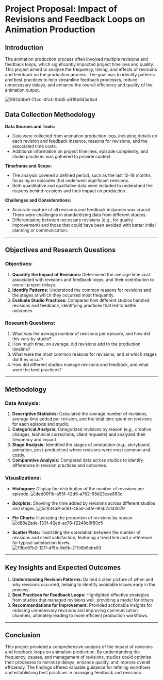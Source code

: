 # **Project Proposal: Impact of Revisions and Feedback Loops on Animation Production**

## **Introduction**

The animation production process often involved multiple revisions and feedback loops, which significantly impacted project timelines and quality. This project aimed to analyze the frequency, timing, and effects of revisions and feedback on the production process. The goal was to identify patterns and best practices to help streamline feedback processes, reduce unnecessary delays, and enhance the overall efficiency and quality of the animation output.

![992d4be1-73cc-4fc4-94d5-a619b845e6ad](https://github.com/user-attachments/assets/51d3e1c1-3f93-43dc-b034-a4491c458007)


## **Data Collection Methodology**

**Data Sources and Tools:**
- Data were collected from animation production logs, including details on each revision and feedback instance, reasons for revisions, and the associated time costs.
- Additional information on project timelines, episode complexity, and studio practices was gathered to provide context.

**Timeframe and Scope:**
- The analysis covered a defined period, such as the last 12-18 months, focusing on episodes that underwent significant revisions.
- Both quantitative and qualitative data were included to understand the reasons behind revisions and their impact on production.

**Challenges and Considerations:**
- Accurate capture of all revisions and feedback instances was crucial. There were challenges in standardizing data from different studios.
- Differentiating between necessary revisions (e.g., for quality improvement) and those that could have been avoided with better initial planning or communication.

---

## **Objectives and Research Questions**

### **Objectives:**
1. **Quantify the Impact of Revisions:** Determined the average time cost associated with revisions and feedback loops, and their contribution to overall project delays.
2. **Identify Patterns:** Understood the common reasons for revisions and the stages at which they occurred most frequently.
3. **Evaluate Studio Practices:** Compared how different studios handled revisions and feedback, identifying practices that led to better outcomes.

### **Research Questions:**
1. What was the average number of revisions per episode, and how did this vary by studio?
2. How much time, on average, did revisions add to the production timeline?
3. What were the most common reasons for revisions, and at which stages did they occur?
4. How did different studios manage revisions and feedback, and what were the best practices?

---

## **Methodology**

### **Data Analysis:**
1. **Descriptive Statistics:** Calculated the average number of revisions, average time added per revision, and the total time spent on revisions for each episode and studio.
2. **Categorical Analysis:** Categorized revisions by reason (e.g., creative changes, technical corrections, client requests) and analyzed their frequency and impact.
3. **Stage Analysis:** Identified the stages of production (e.g., storyboard, animation, post-production) where revisions were most common and costly.
4. **Comparative Analysis:** Compared data across studios to identify differences in revision practices and outcomes.

### **Visualizations:**
- **Histogram:** Display the distribution of the number of revisions per episode.
![ded00f1b-a55f-42d6-a762-96d23cae863c](https://github.com/user-attachments/assets/49c4a6d6-8300-4a12-98fa-258416386009)

- **Boxplots:** Showing the time added by revisions across different studios and stages.
![5cfbf4a9-a061-48ad-a4fe-9fab7c143079](https://github.com/user-attachments/assets/07668ce9-a0c3-418d-9240-42370666dc34)

- **Pie Charts:** Illustrating the proportion of revisions by reason.
![d88e2ade-133f-42ed-ac78-f2248c8f80c5](https://github.com/user-attachments/assets/5f4cfa4b-1aa1-408c-89f1-08fc3ab10b5c)

- **Scatter Plots:** Illustrating the correlation between the number of revisions and client satisfaction, featuring a trend line and a reference for typical satisfaction levels.
![79bc97b2-121f-4f5b-9e6b-211b5b5ebe63](https://github.com/user-attachments/assets/20c7ccf8-8d51-41c5-ab5f-8d8b7f60a106)


---

## **Key Insights and Expected Outcomes**

1. **Understanding Revision Patterns:** Gained a clear picture of when and why revisions occurred, helping to identify avoidable issues early in the process.
2. **Best Practices for Feedback Loops:** Highlighted effective strategies from studios that managed revisions well, providing a model for others.
3. **Recommendations for Improvement:** Provided actionable insights for reducing unnecessary revisions and improving communication channels, ultimately leading to more efficient production workflows.

---

## **Conclusion**

This project provided a comprehensive analysis of the impact of revisions and feedback loops on animation production. By understanding the frequency, causes, and management of revisions, studios could optimize their processes to minimize delays, enhance quality, and improve overall efficiency. The findings offered valuable guidance for refining workflows and establishing best practices in managing feedback and revisions.

